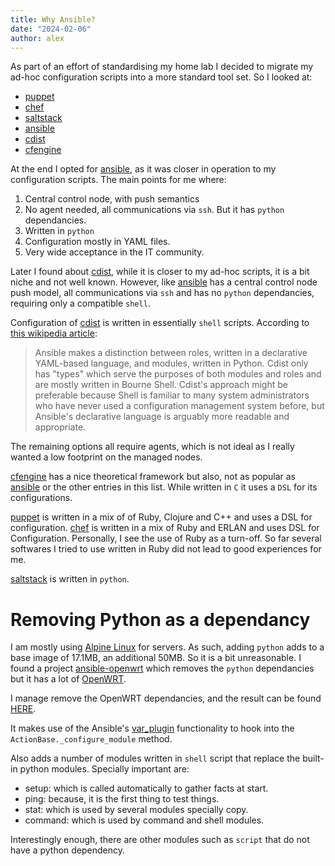 ```yaml
---
title: Why Ansible?
date: "2024-02-06"
author: alex
---
```

As part of an effort of standardising my home lab I decided to migrate my
ad-hoc configuration scripts into a more standard tool set.  So I looked at:

- [puppet][pup]
- [chef][chef]
- [saltstack][salt]
- [ansible][ansi]
- [cdist][cd]
- [cfengine][cfe]

At the end I opted for [ansible][ansi], as it was closer in operation to my
configuration scripts.  The main points for me where:

1. Central control node, with push semantics
2. No agent needed, all communications via `ssh`.  But it has `python` dependancies.
3. Written in `python`
4. Configuration mostly in YAML files.
5. Very wide acceptance in the IT community.

Later I found about [cdist][cd], while it is closer to my ad-hoc scripts, it is
a bit niche and not well known.  However, like [ansible][ansi] has a central
control node push model, all communications via `ssh` and has no `python`
dependancies, requiring only a compatible `shell`.

Configuration of [cdist][cd] is written in essentially `shell` scripts.  According
to [this wikipedia article](https://en.wikipedia.org/wiki/Cdist#Similar_software):

> Ansible makes a distinction between roles, written in a declarative YAML-based
> language, and modules, written in Python. Cdist only has "types" which serve the
> purposes of both modules and roles and are mostly written in Bourne Shell. Cdist's
> approach might be preferable because Shell is familiar to many system
> administrators who have never used a configuration management system before,
> but Ansible's declarative language is arguably more readable and appropriate.

The remaining options all require agents, which is not ideal as I really wanted
a low footprint on the managed nodes.

[cfengine][cfe] has a nice theoretical framework but also, not as popular as
[ansible][ansi] or the other entries in this list.  While written in `C` it
uses a `DSL` for its configurations.

[puppet][pup] is written in a mix of of Ruby, Clojure and C++ and uses a DSL for
configuration.  [chef][chef] is written in a mix of Ruby and ERLAN and uses DSL
for Configuration.  Personally, I see the use of Ruby as a turn-off.  So far
several softwares I tried to use written in Ruby did not lead to good experiences
for me.

[saltstack][salt] is written in `python`.

# Removing Python as a dependancy

I am mostly using [Alpine Linux][alp] for servers.  As such, adding `python` adds
to a base image of 17.1MB, an additional 50MB.  So it is a bit unreasonable.  I found
a project [ansible-openwrt](https://github.com/gekmihesg/ansible-openwrt) which
removes the `python` dependancies but it has a lot of [OpenWRT](https://openwrt.org/).

I manage remove the OpenWRT dependancies, and the result can be found [HERE][nopython].

It makes use of the Ansible's [var_plugin](https://docs.ansible.com/ansible/latest/plugins/vars.html)
functionality to hook into the `ActionBase._configure_module` method.

Also adds a number of modules written in `shell` script that replace the built-in python
modules.  Specially important are:

- setup: which is called automatically to gather facts at start.
- ping: because, it is the first thing to test things.
- stat: which is used by several modules specially copy.
- command: which is used by command and shell modules.

Interestingly enough, there are other modules such as `script` that do not have a python dependency.

  [ansi]: https://www.ansible.com/
  [pup]: http://www.puppet.com/
  [chef]: https://www.chef.io/
  [salt]: https://saltproject.io/
  [cfe]: https://cfengine.com/
  [cd]: https://www.cdi.st/
  [alp]: https://alpinelinux.org/
  [nopython]: https://github.com/TortugaLabs/ansible-nopython

 
  
  